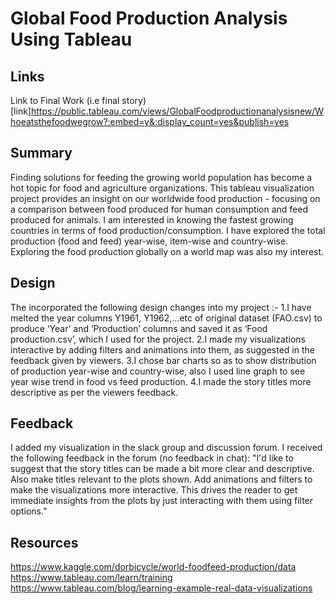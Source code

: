 # Global Food Production Analysis Using Tableau

## Links

Link to Final Work  (i.e final story) 
[link]https://public.tableau.com/views/GlobalFoodproductionanalysisnew/Whoeatsthefoodwegrow?:embed=y&:display_count=yes&publish=yes 

## Summary

Finding solutions for feeding the growing world population has become a hot topic for food and agriculture organizations. This tableau visualization project provides an insight on our worldwide food production - focusing on a comparison between food produced for human consumption and feed produced for animals. I am interested in knowing the fastest growing countries in terms of food production/consumption. I have explored the total production (food and feed) year-wise, item-wise and country-wise. Exploring the food production globally on a world map was also my interest.

## Design

The incorporated the following design changes into my project :-
1.I have melted the year columns Y1961, Y1962,…etc of original dataset (FAO.csv) to produce ‘Year’ and ‘Production’ columns and saved it as ‘Food production.csv’, which I used for the project.
2.I made my visualizations interactive by adding filters and animations into them, as suggested in the feedback given by viewers. 
3.I chose bar charts so as to show distribution of production year-wise and country-wise, also I used line graph to see year wise trend in food vs feed production.
4.I made the story titles more descriptive as per the viewers feedback.

## Feedback

I added my visualization in the slack group and discussion forum. I received the following feedback in the forum (no feedback in chat):
"I'd like to suggest that the story titles can be made a bit more clear and descriptive. Also make titles relevant to the plots shown.
Add animations and filters to make the visualizations more interactive. This drives the reader to get immediate insights from the plots by just interacting with them using filter options."

## Resources

https://www.kaggle.com/dorbicycle/world-foodfeed-production/data
https://www.tableau.com/learn/training
https://www.tableau.com/blog/learning-example-real-data-visualizations
